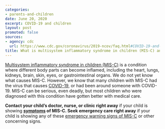 ```yaml
---
categories:
- parents-and-children
date: June 20, 2020
excerpt: COVID-19 and children
layout: post
promoted: false
sources:
- agency: cdc
  url: https://www.cdc.gov/coronavirus/2019-ncov/faq.html#COVID-19-and-Children
title: What is multisystem inflammatory syndrome in children (MIS-C) and who is at risk?
---
```


[Multisystem inflammatory syndrome in children (MIS-C)](https://www.cdc.gov/coronavirus/2019-ncov/daily-life-coping/children/mis-c.html) is a condition where different body parts can become inflamed, including the heart, lungs, kidneys, brain, skin, eyes, or gastrointestinal organs. We do not yet know what causes MIS-C. However, we know that many children with MIS-C had the virus that causes [COVID-19](https://www.cdc.gov/coronavirus/2019-ncov/index.html), or had been around someone with COVID-19. MIS-C can be serious, even deadly, but most children who were diagnosed with this condition have gotten better with medical care.

**Contact your child’s doctor, nurse, or clinic right away** if your child is showing **[symptoms](https://www.cdc.gov/coronavirus/2019-ncov/daily-life-coping/children/mis-c.html) of MIS-C. Seek emergency care right away** if your child is showing any of these [emergency warning signs of MIS-C](https://www.cdc.gov/coronavirus/2019-ncov/daily-life-coping/children/mis-c.html) or other concerning signs.
